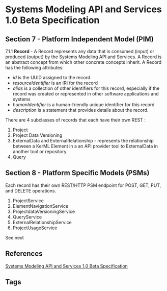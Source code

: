 # Systems Modeling API and Services 1.0 Beta Specification

## Section 7 - Platform Independent Model (PIM)

7.1.1 **Record** - A Record represents any data that is consumed (input) or produced (output) by the Systems Modeling API and Services. A Record is an abstract concept from which other concrete concepts inherit. A Record has the following attributes:  
* *id* is the UUID assigned to the record
* *resourceIdentifier* is an IRI for the record
* *alias* is a collection of other identifiers for this record, especially if the record was created or represented in other software applications and systems
* *humanIdentifier* is a human-friendly unique identifier for this record
* *description* is a statement that provides details about the record.

There are 4 subclasses of records that each have their own REST :  
1. Project  
2. Project Data Versioning
3. ExternalData and ExternalRelationship - represents the relationship between a KerML Element in a an API provider tool to ExternalData in another tool or repository.
4. Query

## Section 8 - Platform Specific Models (PSMs)
Each record has their own REST/HTTP PSM endpoint for POST, GET, PUT, and DELETE operations.   
1. ProjectService  
2. ElementNavigationService  
3. ProjectdataVersioningService
4. QueryService
5. ExternalRelationshipService
6. ProjectUsageService

See next

## References
[Systems Modeling API and Services 1.0 Beta Specification](https://www.omg.org/spec/SystemsModelingAPI/1.0/Beta1/PDF)  

## Tags

